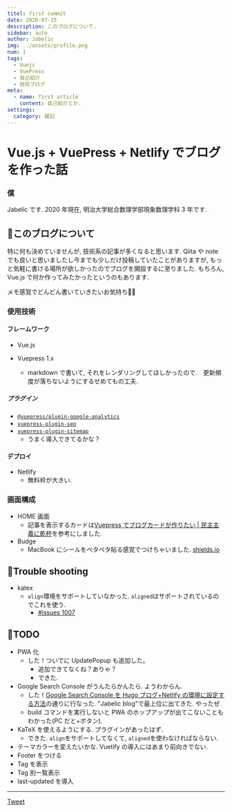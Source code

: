 ```yaml
---
titel: first commit
date: 2020-07-15
description: このブログについて.
sidebar: auto
author: Jabelic
img: ../assets/profile.png
num: 1
tags:
  - Vuejs
  - VuePress
  - 自己紹介
  - 技術ブログ
meta:
  - name: first article
    content: 自己紹介とか.
settings:
  category: 雑記
---
```


# Vue.js + VuePress + Netlify でブログを作った話

### 僕

Jabelic です. 2020 年現在, 明治大学総合数理学部現象数理学科 3 年です.

## :information_desk_person:このブログについて

特に何も決めていませんが, 技術系の記事が多くなると思います.
Qiita や note でも良いと思いましたし今までも少しだけ投稿していたことがありますが, もっと気軽に書ける場所が欲しかったのでブログを開設するに至りました.
もちろん, Vue.js で何か作ってみたかったというのもあります.

メモ感覚でどんどん書いていきたいお気持ち:muscle::muscle:

### 使用技術

#### フレームワーク

- Vue.js

- Vuepress 1.x
  - markdown で書いて, それをレンダリングしてほしかったので.　更新頻度が落ちないようにするせめてもの工夫.

##### プラグイン

- [`@vuepress/plugin-google-analytics`](https://vuepress.vuejs.org/plugin/official/plugin-google-analytics.html)
- [`vuepress-plugin-seo`](https://www.npmjs.com/package/vuepress-plugin-seo)
- [`vuepress-plugin-sitemap`](https://github.com/ekoeryanto/vuepress-plugin-sitemap)
  - うまく導入できてるかな？

#### デプロイ

- Netlify
  - 無料枠が大きい.

### 画面構成

- HOME 画面
  - 記事を表示するカードは[Vuepress でブログカードが作りたい | 民主主義に乾杯](https://python.ms/web-card/)を参考にしました.
- Budge
  - MacBook にシールをペタペタ貼る感覚でつけちゃいました. [shields.io](https://shields.io/)

## :information_desk_person:Trouble shooting

- katex
  - `align`環境をサポートしていなかった. `aligned`はサポートされているのでこれを使う.
    - [#issues 1007](https://github.com/KaTeX/KaTeX/issues/1007)

## :information_desk_person:TODO

- PWA 化
  - した！ついでに UpdatePopup も追加した。
    - 追加できてなくね？ありゃ？
    - できた.
- Google Search Console がうんたらかんたら. ようわからん.
  - した！[Google Search Console を Hugo ブログ+Netlify の環境に設定する方法](https://cloudlance-motio.work/post/netlify-google-search-console/)の通りに行なった. "Jabelic blog"で最上位に出てきた. やったぜ.
  - build コマンドを実行しないと PWA のホップアップが出てこないこともわかった(PC だと+ボタン).
- KaTeX を使えるようにする. プラグインがあったはず.
  - できた. `align`をサポートしてなくて, `aligned`を使わなければならない.
- テーマカラーを変えたいかな. Vuetify の導入にはあまり前向きでない.
- Footer をつける
- Tag を表示
- Tag 別一覧表示
- last-updated を導入

---

<script async src="https://platform.twitter.com/widgets.js" charset="utf-8"></script>

<a href="https://twitter.com/share?ref_src=twsrc%5Etfw" class="twitter-share-button" data-show-count="false" data-size='large'>Tweet</a>
